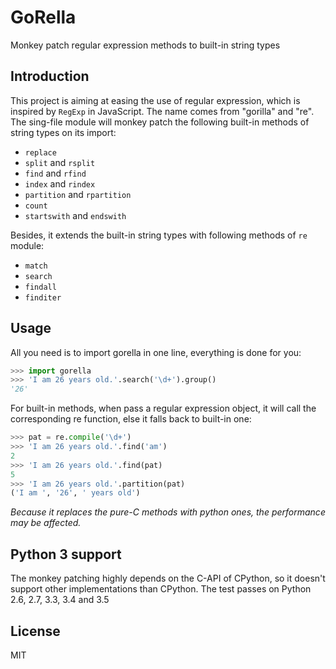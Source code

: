 # GoRella
Monkey patch regular expression methods to built-in string types

## Introduction
This project is aiming at easing the use of regular expression,
which is inspired by `RegExp` in JavaScript. The name comes from "gorilla" and "re". The sing-file module will monkey patch the following built-in methods of string types on its import:

- `replace`
- `split` and `rsplit`
- `find` and `rfind`
- `index` and `rindex`
- `partition` and `rpartition`
- `count`
- `startswith` and `endswith`

Besides, it extends the built-in string types with following methods of `re`
module:

- `match`
- `search`
- `findall`
- `finditer`

## Usage
All you need is to import gorella in one line, everything is done for you:
```python
>>> import gorella
>>> 'I am 26 years old.'.search('\d+').group()
'26'
```
For built-in methods, when pass a regular expression object, it will call the corresponding re function, else it falls back to built-in one:
```python
>>> pat = re.compile('\d+')
>>> 'I am 26 years old.'.find('am')
2
>>> 'I am 26 years old.'.find(pat)
5
>>> 'I am 26 years old.'.partition(pat)
('I am ', '26', ' years old')
```
*Because it replaces the pure-C methods with python ones, the performance may be affected.*

## Python 3 support
The monkey patching highly depends on the C-API of CPython, so it doesn't support other implementations than CPython. The test passes on Python 2.6, 2.7, 3.3, 3.4 and 3.5

## License
MIT
